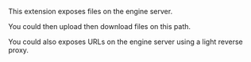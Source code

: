 
This extension exposes files on the engine server.

You could then upload then download files on this path.

You could also exposes URLs on the engine server using a light reverse proxy.
